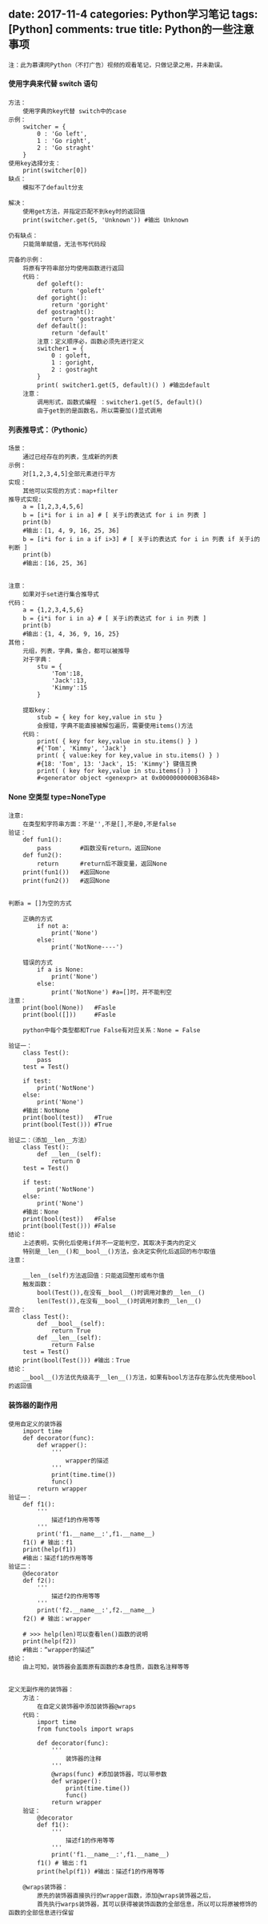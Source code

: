 ﻿date: 2017-11-4
categories: Python学习笔记
tags: [Python]
comments: true
title: Python的一些注意事项
---

	注：此为慕课网Python（不打广告）视频的观看笔记，只做记录之用，并未勘误。



#### **使用字典来代替 switch 语句**
	方法：
		使用字典的key代替 switch中的case
	示例：
		switcher = {
			0 : 'Go left',
			1 : 'Go right',
			2 : 'Go straght'
		}
	使用key选择分支：
		print(switcher[0])
	缺点：
		模拟不了default分支

	解决：
		使用get方法，并指定匹配不到key时的返回值
		print(switcher.get(5, 'Unknown')) #输出 Unknown

	仍有缺点：
		只能简单赋值，无法书写代码段

	完备的示例：
		将原有字符串部分均使用函数进行返回
		代码：
			def goleft():
				return 'goleft'
			def goright():
				return 'goright'
			def gostraght():
				return 'gostraght'
			def default():
				return 'default'
			注意：定义顺序必，函数必须先进行定义
			switcher1 = {
				0 : goleft,
				1 : goright,
				2 : gostraght
			}
			print( switcher1.get(5, default)() ) #输出default
		注意：
			调用形式，函数式编程 ：switcher1.get(5, default)() 
			由于get到的是函数名，所以需要加()显式调用



#### **列表推导式：（Pythonic）**
	场景：
		通过已经存在的列表，生成新的列表
	示例：
		对[1,2,3,4,5]全部元素进行平方
	实现：
		其他可以实现的方式：map+filter
	推导式实现:
		a = [1,2,3,4,5,6]
		b = [i*i for i in a] # [ 关于i的表达式 for i in 列表 ]
		print(b)
		#输出：[1, 4, 9, 16, 25, 36]
		b = [i*i for i in a if i>3] # [ 关于i的表达式 for i in 列表 if 关于i的判断 ]
		print(b)
		#输出：[16, 25, 36]


	注意：
		如果对于set进行集合推导式
	代码：
		a = {1,2,3,4,5,6}
		b = {i*i for i in a} # [ 关于i的表达式 for i in 列表 ]
		print(b)
		#输出：{1, 4, 36, 9, 16, 25}
	其他；
		元组，列表，字典，集合，都可以被推导
		对于字典：
			stu = {
				'Tom':18,
				'Jack':13,
				'Kimmy':15
			}

		提取key：
			stub = { key for key,value in stu }
			会报错，字典不能直接被解包遍历，需要使用items()方法
		代码：
			print( { key for key,value in stu.items() } )
			#{'Tom', 'Kimmy', 'Jack'}
			print( { value:key for key,value in stu.items() } )
			#{18: 'Tom', 13: 'Jack', 15: 'Kimmy'} 键值互换
			print( ( key for key,value in stu.items() ) )
			#<generator object <genexpr> at 0x0000000000B36B48>


#### **None 空类型 type=NoneType**
	注意:
		在类型和字符串方面：不是'',不是[],不是0,不是false
	验证：
		def fun1():
			pass        #函数没有return，返回None
		def fun2():
			return      #return后不跟变量，返回None
		print(fun1())   #返回None
		print(fun2())   #返回None


	判断a = []为空的方式
		
		正确的方式
			if not a:
				print('None') 
			else:
				print('NotNone----') 

		错误的方式
			if a is None:
				print('None') 
			else:
				print('NotNone') #a=[]时，并不能判空
	注意：
		print(bool(None))   #Fasle
		print(bool([]))     #Fasle

		python中每个类型都和True False有对应关系：None = False
		
	验证一：
		class Test():
			pass
		test = Test()

		if test:
			print('NotNone')
		else:
			print('None')
		#输出：NotNone
		print(bool(test))   #True
		print(bool(Test())) #True
		 
	验证二：（添加__len__方法）
		class Test():
			def __len__(self):
				return 0
		test = Test()

		if test:
			print('NotNone')
		else:
			print('None')
		#输出：None
		print(bool(test))   #False
		print(bool(Test())) #False
	结论：
		上述表明，实例化后使用if并不一定能判空，其取决于类内的定义
		特别是__len__()和__bool__()方法，会决定实例化后返回的布尔取值
	注意：

		__len__(self)方法返回值：只能返回整形或布尔值
		触发函数：
			bool(Test()),在没有__bool__()时调用对象的__len__()
			len(Test()),在没有__bool__()时调用对象的__len__()
	混合：
		class Test():
			def __bool__(self):
				return True 
			def __len__(self):
				return False
		test = Test()
		print(bool(Test())) #输出：True
	结论：
		__bool__()方法优先级高于__len__()方法，如果有bool方法存在那么优先使用bool的返回值


#### **装饰器的副作用**
	使用自定义的装饰器
		import time
		def decorator(func):
			def wrapper():
				'''
					wrapper的描述
				'''
				print(time.time())
				func()
			return wrapper
	验证一：
		def f1():
			'''
				描述f1的作用等等
			'''
			print('f1.__name__:',f1.__name__)
		f1() # 输出：f1
		print(help(f1))
		#输出：描述f1的作用等等
	验证二：
		@decorator
		def f2():
			'''
				描述f2的作用等等
			'''
			print('f2.__name__:',f2.__name__)
		f2() # 输出：wrapper

		# >>> help(len)可以查看len()函数的说明
		print(help(f2))
		#输出：“wrapper的描述”
	结论：
		由上可知，装饰器会盖面原有函数的本身性质，函数名注释等等

	
	定义无副作用的装饰器：
		方法：
			在自定义装饰器中添加装饰器@wraps
		代码：
			import time
			from functools import wraps

			def decorator(func):
				'''
					装饰器的注释
				'''
				@wraps(func) #添加装饰器，可以带参数
				def wrapper():
					print(time.time())
					func()
				return wrapper
		验证：
			@decorator
			def f1():
				'''
					描述f1的作用等等
				'''
				print('f1.__name__:',f1.__name__)
			f1() # 输出：f1
			print(help(f1)) #输出：描述f1的作用等等

		@wraps装饰器：
			原先的装饰器直接执行的wrapper函数，添加@wraps装饰器之后，
			首先执行warps装饰器，其可以获得被装饰函数的全部信息，所以可以将原被修饰的函数的全部信息进行保留




